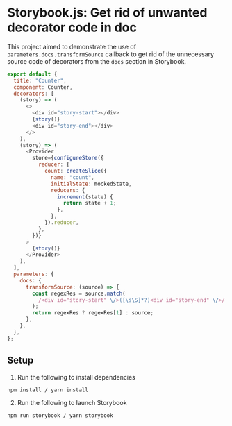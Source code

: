 # Storybook.js: Get rid of unwanted decorator code in doc

This project aimed to demonstrate the use of `parameters.docs.transformSource` callback to get rid of the unnecessary source code of decorators from the `docs` section in Storybook.

```js
export default {
  title: "Counter",
  component: Counter,
  decorators: [
    (story) => (
      <>
        <div id="story-start"></div>
        {story()}
        <div id="story-end"></div>
      </>
    ),
    (story) => (
      <Provider
        store={configureStore({
          reducer: {
            count: createSlice({
              name: "count",
              initialState: mockedState,
              reducers: {
                increment(state) {
                  return state + 1;
                },
              },
            }).reducer,
          },
        })}
      >
        {story()}
      </Provider>
    ),
  ],
  parameters: {
    docs: {
      transformSource: (source) => {
        const regexRes = source.match(
          /<div id="story-start" \/>([\s\S]*?)<div id="story-end" \/>/
        );
        return regexRes ? regexRes[1] : source;
      },
    },
  },
};
```

## Setup

1. Run the following to install dependencies

```bash
npm install / yarn install
```

2. Run the following to launch Storybook

```bash
npm run storybook / yarn storybook
```
